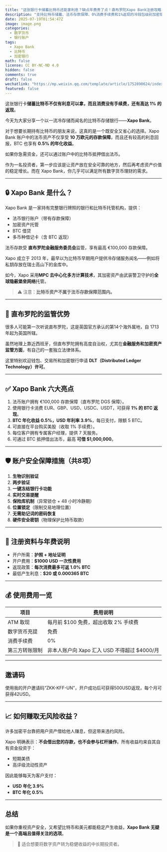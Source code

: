 ```yaml
---
title: "这张银行卡储蓄比特币还能拿利息？缺点年费贵了点！直布罗陀Xapo Bank注册攻略"
description: "支持比特币储蓄、法币存款保障、0%消费手续费和1%返现的冷钱包级别加密银行——Xapo Bank 全面介绍"
date: 2025-07-19T01:54:47Z
image: image.png
categories:
  - 数字货币
  - 银行账户
tags:
  - Xapo Bank
  - 比特币
  - 加密银行
math: false
license: CC BY-NC-ND 4.0
hidden: false
comments: true
draft: false
wechatlink: "https://mp.weixin.qq.com/template/article/1752890624/index.html"
featured: false
---
```


这张银行卡**储蓄比特币不仅有利息可以拿，而且消费没有手续费，还有高达 1% 的返现**。

今天为大家分享一个以一流冷存储而闻名的比特币存储银行——**Xapo Bank**。

对于想要长期持有比特币的朋友来说，这真的是一个既安全又省心的选择。Xapo Bank 账户中的法币资产不仅享受 **10 万欧元的存款保障**，而且还有较高的利息回报，BTC 也享有 **0.5% 的年化收益**。

如果你急需资金，还可以通过账户中的比特币抵押借出法币。

作为一名投资者，第一步应该是让资产放在安全可靠的地方，然后再考虑资产价值的稳定增长。而在 Xapo Bank，你几乎可以满足所有数字货币理财的需求。

---

## 🔒 Xapo Bank 是什么？

Xapo Bank 是一家持有完整银行牌照的银行和比特币托管机构，提供：

- 法币银行账户（带有存款保障）
- 加密资产托管
- BTC 借贷
- 多币种借记卡（含 BTC 返现）

法币存款受 **直布罗陀金融服务委员会**监管，享有最高 €100,000 存款保障。

Xapo 成立于 2013 年，最早以为比特币早期用户提供冷存储服务闻名——例如将私钥存放在瑞士高山下的金库中。

如今，Xapo 采用**MPC 去中心化多方计算技术**，其加密资产由武装警卫守护的**全球隐蔽堡垒网络**托管。

> ⚠️ 注意：**比特币资产不属于法币存款保障范围内。**

---

## 📍 直布罗陀的监管优势

很多人可能第一次听说直布罗陀，这是英国官方承认的第14个海外属地，自 1713 年起为英国所辖。

虽然地理上靠近西班牙，但直布罗陀拥有高度自治权，尤其在**金融服务和加密资产监管方面**，有自己的一套独立法律体系。

这里特别欢迎钱包、交易所和加密银行申请 **DLT（Distributed Ledger Technology）许可**。

---

## ✅ Xapo Bank 六大亮点

1. 法币账户拥有 €100,000 存款保障（直布罗陀 DGS 保障）。
2. 使用银行卡消费 EUR、GBP、USD、USDC、USDT，可获得 **1% 的 BTC 返现**。
3. **BTC 年化收益 0.5%，USD 年利率 3.9%**，每日支付，限额 5 BTC。
4. 可直接在平台购买美股（收取 1% 手续费）。
5. 每位客户拥有专属客户经理，提供 7 天服务。
6. 可通过 BTC 抵押借出法币，最高 **可借 $1,000,000**。

---

## 🛡 账户安全保障措施（共8项）

1. **生物识别验证**
2. **两步验证**
3. **一键冻结银行卡功能**
4. **实时交易提醒**
5. **保险库机制**（异常锁仓 + 48 小时冷静期）
6. **位置锁定**（限制交易地理位置）
7. **无需助记词的密码恢复**
8. **硬件安全密钥**（物理保护比特币取款）

---

## 📝 注册资料与年费说明

- 开户所需：**护照 + 地址证明**
- 开户费用：**$1000 USD 一次性费用**
- 返现政策：**每次消费最多可返 1.0% BTC**
- 最低产生利息：**$20 或 0.000365 BTC**

---

## 💰 使用费用一览

| 项目 | 费用说明 |
|------|----------|
| ATM 取现 | 每月前 $100 免费，超出收取 2% 手续费 |
| 数字货币充提 | 免费 |
| 消费手续费 | 0% |
| 第三方转账限制 | 非本人账户向 Xapo 汇入 USD 不得超过 $4000/月 |

---

## 邀请码

使用我的开户邀请码“ZKK-KFF-UN”，开户成功后可获得500USD返现，每个月可获得42USD。

---

## 📈 如何赚取无风险收益？

许多加密平台靠把用户资产借给他人赚息，但这带来违约风险。

Xapo 明确表示：**不会借出您的存款，也不会参与杠杆操作**。所有收益均来自其自有资金投资于：

- 短期美债
- 高评级流动性资产

因此能够每天为客户支付：

- **USD 年化 3.9%**
- **BTC 年化 0.5%**

---

## 总结

如果你重视资产安全，又希望比特币和美元都能稳定产生收益，**Xapo Bank 无疑是一个高端且值得关注的选项**。

> 📌 适合想要将数字资产转为稳健收益的中长期投资者。

